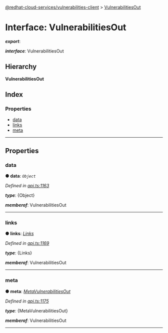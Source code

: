 [@redhat-cloud-services/vulnerabilities-client](../README.md) > [VulnerabilitiesOut](../interfaces/vulnerabilitiesout.md)

# Interface: VulnerabilitiesOut

*__export__*: 

*__interface__*: VulnerabilitiesOut

## Hierarchy

**VulnerabilitiesOut**

## Index

### Properties

* [data](vulnerabilitiesout.md#data)
* [links](vulnerabilitiesout.md#links)
* [meta](vulnerabilitiesout.md#meta)

---

## Properties

<a id="data"></a>

###  data

**● data**: *`Object`*

*Defined in [api.ts:1163](https://github.com/RedHatInsights/javascript-clients/blob/master/packages/vulnerabilities/git-api/api.ts#L1163)*

*__type__*: {Object}

*__memberof__*: VulnerabilitiesOut

___
<a id="links"></a>

###  links

**● links**: *[Links](links.md)*

*Defined in [api.ts:1169](https://github.com/RedHatInsights/javascript-clients/blob/master/packages/vulnerabilities/git-api/api.ts#L1169)*

*__type__*: {Links}

*__memberof__*: VulnerabilitiesOut

___
<a id="meta"></a>

###  meta

**● meta**: *[MetaVulnerabilitiesOut](metavulnerabilitiesout.md)*

*Defined in [api.ts:1175](https://github.com/RedHatInsights/javascript-clients/blob/master/packages/vulnerabilities/git-api/api.ts#L1175)*

*__type__*: {MetaVulnerabilitiesOut}

*__memberof__*: VulnerabilitiesOut

___

